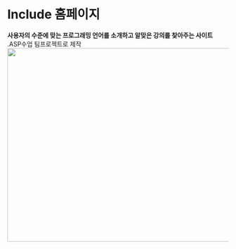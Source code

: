 <h1>Include 홈페이지</h1>
  <b>사용자의 수준에 맞는 프로그래밍 언어를 소개하고 알맞은 강의를 찾아주는 사이트</b>
  <br>.ASP수업 팀프로젝트로 제작
<br>
<img src="https://github.com/Hooooooon/Assignment_ASP_Include/blob/master/%EC%9D%B4%EB%AF%B8%EC%A7%80/home_image1.png"  width = "540" height = "440"></img>
